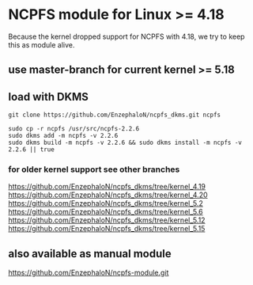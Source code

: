 # NCPFS module for Linux >= 4.18 #
Because the kernel dropped support for NCPFS with 4.18, we try to keep this as module alive.

## use master-branch for current kernel >= 5.18 ##

## load with DKMS ##

    git clone https://github.com/EnzephaloN/ncpfs_dkms.git ncpfs

    sudo cp -r ncpfs /usr/src/ncpfs-2.2.6
    sudo dkms add -m ncpfs -v 2.2.6
    sudo dkms build -m ncpfs -v 2.2.6 && sudo dkms install -m ncpfs -v 2.2.6 || true

### for older kernel support see other branches ###
https://github.com/EnzephaloN/ncpfs_dkms/tree/kernel_4.19
https://github.com/EnzephaloN/ncpfs_dkms/tree/kernel_4.20
https://github.com/EnzephaloN/ncpfs_dkms/tree/kernel_5.2
https://github.com/EnzephaloN/ncpfs_dkms/tree/kernel_5.6
https://github.com/EnzephaloN/ncpfs_dkms/tree/kernel_5.12
https://github.com/EnzephaloN/ncpfs_dkms/tree/kernel_5.15

## also available as manual module ##

https://github.com/EnzephaloN/ncpfs-module.git
